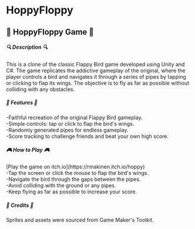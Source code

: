 # HoppyFloppy

<h2>🐤  HoppyFloppy Game  🐤</h2>

<h5>🔍  Description  🔍 </h5>
This is a clone of the classic Flappy Bird game developed using Unity and C#. The game replicates the addictive gameplay of the original, where the player controls a bird and navigates it through a series of pipes by tapping or clicking to flap its wings. The objective is to fly as far as possible without colliding with any obstacles.

<h5>🚀  Features  🚀</h5>
-Faithful recreation of the original Flappy Bird gameplay.<br>
-Simple controls: tap or click to flap the bird's wings.<br>
-Randomly generated pipes for endless gameplay.<br>
-Score tracking to challenge friends and beat your own high score.<br>

<h5>🎮  How to Play  🎮</h5>
[Play the game on itch.io](https://rmakinen.itch.io/hoppy)<br>
-Tap the screen or click the mouse to flap the bird's wings.<br>
-Navigate the bird through the gaps between the pipes.<br>
-Avoid colliding with the ground or any pipes.<br>
-Keep flying as far as possible to increase your score.<br>
  
<h5>🙏  Credits  🙏 </h5>
Sprites and assets were sourced from Game Maker's Toolkit.
